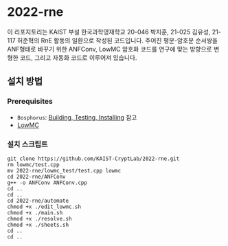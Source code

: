 # 2022-rne

이 리포지토리는 KAIST 부설 한국과학영재학교 20-046 박지훈, 21-025 김유성, 21-117 허준혁의 RnE 활동의 일환으로 작성된 코드입니다. 
주어진 평문-암호문 순서쌍을 ANF형태로 바꾸기 위한 ANFConv, LowMC 암호화 코드를 연구에 맞는 방향으로 변형한 코드, 그리고 자동화 코드로 이루어져 있습니다.

## 설치 방법

### Prerequisites

* `Bosphorus`: [Building, Testing, Installing](https://github.com/meelgroup/bosphorus#building-testing-installing) 참고
* [LowMC](https://github.com/LowMC/lowmc)

### 설치 스크립트
```
git clone https://github.com/KAIST-CryptLab/2022-rne.git
rm lowmc/test.cpp
mv 2022-rne/lowmc_test/test.cpp lowmc
cd 2022-rne/ANFConv
g++ -o ANFConv ANFConv.cpp
cd ..
cd ..
cd 2022-rne/automate
chmod +x ./edit_lowmc.sh
chmod +x ./main.sh
chmod +x ./resolve.sh
chmod +x ./sheets.sh
cd ..
cd ..
```


